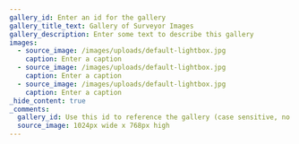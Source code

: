 ```yaml
---
gallery_id: Enter an id for the gallery
gallery_title_text: Gallery of Surveyor Images
gallery_description: Enter some text to describe this gallery
images:
  - source_image: /images/uploads/default-lightbox.jpg
    caption: Enter a caption
  - source_image: /images/uploads/default-lightbox.jpg
    caption: Enter a caption
  - source_image: /images/uploads/default-lightbox.jpg
    caption: Enter a caption
_hide_content: true
_comments:
  gallery_id: Use this id to reference the gallery (case sensitive, no spaces)
  source_image: 1024px wide x 768px high
---
```


